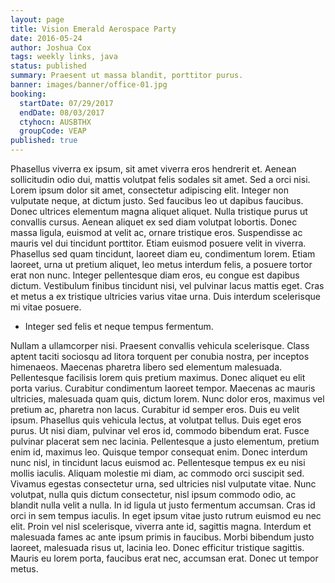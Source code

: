 ```yaml
---
layout: page
title: Vision Emerald Aerospace Party
date: 2016-05-24
author: Joshua Cox
tags: weekly links, java
status: published
summary: Praesent ut massa blandit, porttitor purus.
banner: images/banner/office-01.jpg
booking:
  startDate: 07/29/2017
  endDate: 08/03/2017
  ctyhocn: AUSBTHX
  groupCode: VEAP
published: true
---
```

Phasellus viverra ex ipsum, sit amet viverra eros hendrerit et. Aenean sollicitudin odio dui, mattis volutpat felis sodales sit amet. Sed a orci nisi. Lorem ipsum dolor sit amet, consectetur adipiscing elit. Integer non vulputate neque, at dictum justo. Sed faucibus leo ut dapibus faucibus. Donec ultrices elementum magna aliquet aliquet. Nulla tristique purus ut convallis cursus. Aenean aliquet ex sed diam volutpat lobortis.
Donec massa ligula, euismod at velit ac, ornare tristique eros. Suspendisse ac mauris vel dui tincidunt porttitor. Etiam euismod posuere velit in viverra. Phasellus sed quam tincidunt, laoreet diam eu, condimentum lorem. Etiam laoreet, urna ut pretium aliquet, leo metus interdum felis, a posuere tortor erat non nunc. Integer pellentesque diam eros, eu congue est dapibus dictum. Vestibulum finibus tincidunt nisi, vel pulvinar lacus mattis eget. Cras et metus a ex tristique ultricies varius vitae urna. Duis interdum scelerisque mi vitae posuere.

* Integer sed felis et neque tempus fermentum.

Nullam a ullamcorper nisi. Praesent convallis vehicula scelerisque. Class aptent taciti sociosqu ad litora torquent per conubia nostra, per inceptos himenaeos. Maecenas pharetra libero sed elementum malesuada. Pellentesque facilisis lorem quis pretium maximus. Donec aliquet eu elit porta varius. Curabitur condimentum laoreet tempor. Maecenas ac mauris ultricies, malesuada quam quis, dictum lorem. Nunc dolor eros, maximus vel pretium ac, pharetra non lacus. Curabitur id semper eros. Duis eu velit ipsum. Phasellus quis vehicula lectus, at volutpat tellus. Duis eget eros purus. Ut nisi diam, pulvinar vel eros id, commodo bibendum erat. Fusce pulvinar placerat sem nec lacinia.
Pellentesque a justo elementum, pretium enim id, maximus leo. Quisque tempor consequat enim. Donec interdum nunc nisl, in tincidunt lacus euismod ac. Pellentesque tempus ex eu nisi mollis iaculis. Aliquam molestie mi diam, ac commodo orci suscipit sed. Vivamus egestas consectetur urna, sed ultricies nisl vulputate vitae. Nunc volutpat, nulla quis dictum consectetur, nisl ipsum commodo odio, ac blandit nulla velit a nulla. In id ligula ut justo fermentum accumsan. Cras id orci in sem tempus iaculis. In eget ipsum vitae justo rutrum euismod eu nec elit. Proin vel nisl scelerisque, viverra ante id, sagittis magna. Interdum et malesuada fames ac ante ipsum primis in faucibus. Morbi bibendum justo laoreet, malesuada risus ut, lacinia leo. Donec efficitur tristique sagittis. Mauris eu lorem porta, faucibus erat nec, accumsan erat. Donec ut tempor metus.
